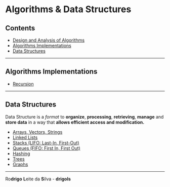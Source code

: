 # Algorithms & Data Structures

## Contents

 - [Design and Analysis of Algorithms](modules/design-and-analysis-of-algorithms)
 - [Algorithms Implementations](#algorithms-implementations)
 - [Data Structures](#data-structures)

<!--- ( Algorithms Implementations ) --->

---

<div id="ds"></div>

## Algorithms Implementations

 - [Recursion](modules/algorithms-implementations/recursion)

<!--- ( Data Structures ) --->

---

<div id="ds"></div>

## Data Structures

Data Structure is a *format* to **organize**, **processing**, **retrieving**, **manage** and **store data** in a way that **allows efficient access and modification.**

 - [Arrays, Vectors, Strings](modules/data-structures/arrays-vectors-strings)
 - [Linked Lists](modules/data-structures/linked-lists)
 - [Stacks (LIFO: Last-In, First-Out)](modules/data-structures/stacks)
 - [Queues (FIFO: First In, First Out)](modules/data-structures/queues)
 - [Hashing](modules/data-structures/hashing)
 - [Trees](modules/data-structures/trees)
 - [Graphs](modules/data-structures/graphs)

---

Ro**drigo** **L**eite da **S**ilva - **drigols**
